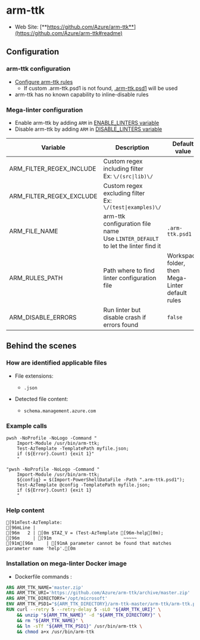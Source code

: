 <!-- markdownlint-disable MD033 MD041 -->
<!-- Generated by .automation/build.py, please do not update manually -->
# arm-ttk

- Web Site: [**https://github.com/Azure/arm-ttk**](https://github.com/Azure/arm-ttk#readme)

## Configuration

### arm-ttk configuration

- [Configure arm-ttk rules](https://docs.microsoft.com/en-us/azure/azure-resource-manager/templates/test-toolkit#customize-tests)
  - If custom .arm-ttk.psd1 is not found, [.arm-ttk.psd1](https://github.com/nvuillam/mega-linter/tree/master/TEMPLATES/.arm-ttk.psd1) will be used
- arm-ttk has no known capability to inline-disable rules

### Mega-linter configuration

- Enable arm-ttk by adding `ARM` in [ENABLE_LINTERS variable](https://github.com/nvuillam/mega-linter#activation-and-deactivation)
- Disable arm-ttk by adding `ARM` in [DISABLE_LINTERS variable](https://github.com/nvuillam/mega-linter#activation-and-deactivation)

| Variable | Description | Default value |
| ----------------- | -------------- | -------------- |
| ARM_FILTER_REGEX_INCLUDE | Custom regex including filter<br/>Ex: `\/(src\|lib)\/` |  |
| ARM_FILTER_REGEX_EXCLUDE | Custom regex excluding filter<br/>Ex: `\/(test\|examples)\/` |  |
| ARM_FILE_NAME | arm-ttk configuration file name</br>Use `LINTER_DEFAULT` to let the linter find it | `.arm-ttk.psd1` |
| ARM_RULES_PATH | Path where to find linter configuration file | Workspace folder, then Mega-Linter default rules |
| ARM_DISABLE_ERRORS | Run linter but disable crash if errors found | `false` |

## Behind the scenes

### How are identified applicable files

- File extensions:
  - `.json`

- Detected file content:
  - `schema.management.azure.com`


### Example calls

```shell
pwsh -NoProfile -NoLogo -Command "
    Import-Module /usr/bin/arm-ttk;
    Test-AzTemplate -TemplatePath myfile.json;
    if (${Error}.Count) {exit 1}"
    "

```

```shell
"pwsh -NoProfile -NoLogo -Command "
    Import-Module /usr/bin/arm-ttk;
    ${config} = $(Import-PowerShellDataFile -Path ".arm-ttk.psd1");
    Test-AzTemplate @config -TemplatePath myfile.json;
    if (${Error}.Count) {exit 1}
    "

```


### Help content

```shell
[91mTest-AzTemplate:
[96mLine |
[96m   2 | [0m $TAZ_V = (Test-AzTemplate [96m-help[0m);
[96m     | [91m                           ~~~~~
[91m[96m     | [91mA parameter cannot be found that matches parameter name 'help'.[0m

```

### Installation on mega-linter Docker image

- Dockerfile commands :
```dockerfile
ARG ARM_TTK_NAME='master.zip'
ARG ARM_TTK_URI='https://github.com/Azure/arm-ttk/archive/master.zip'
ARG ARM_TTK_DIRECTORY='/opt/microsoft'
ENV ARM_TTK_PSD1="${ARM_TTK_DIRECTORY}/arm-ttk-master/arm-ttk/arm-ttk.psd1"
RUN curl --retry 5 --retry-delay 5 -sLO "${ARM_TTK_URI}" \
    && unzip "${ARM_TTK_NAME}" -d "${ARM_TTK_DIRECTORY}" \
    && rm "${ARM_TTK_NAME}" \
    && ln -sTf "${ARM_TTK_PSD1}" /usr/bin/arm-ttk \
    && chmod a+x /usr/bin/arm-ttk
```

